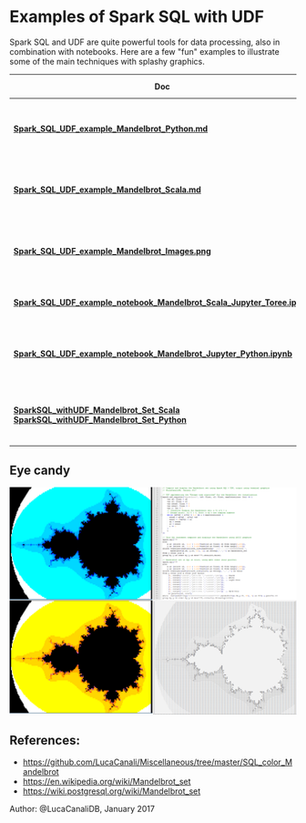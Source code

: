 # Examples of Spark SQL with UDF 

Spark SQL and UDF are quite powerful tools for data processing, also in combination with notebooks.
Here are a few "fun" examples to illustrate some of the main techniques with splashy graphics.
 
| Doc                        | Short description
| -------------------------- | -------------------------------------------------------------------------------------
| [**Spark_SQL_UDF_example_Mandelbrot_Python.md**](Spark_SQL_UDF_example_Mandelbrot_Python.md) | Spark SQL + UDF, Mandelbrot set example in Scala
| [**Spark_SQL_UDF_example_Mandelbrot_Scala.md**](Spark_SQL_UDF_example_Mandelbrot_Scala.md) | Spark SQL + UDF, Mandelbrot set example in Python
| [**Spark_SQL_UDF_example_Mandelbrot_Images.png**](Spark_SQL_UDF_example_Mandelbrot_Images.png) | Output images of the Mandelbrot set example
| [**Spark_SQL_UDF_example_notebook_Mandelbrot_Scala_Jupyter_Toree.ipynb**](Spark_SQL_UDF_example_notebook_Mandelbrot_Scala_Jupyter_Toree.ipynb) | Jupyter notebook with Python kernel
| [**Spark_SQL_UDF_example_notebook_Mandelbrot_Jupyter_Python.ipynb**](Spark_SQL_UDF_example_notebook_Mandelbrot_Jupyter_Python.ipynb) | Jupyter notebook in Scala with Apache Toree kernel
| [**SparkSQL_withUDF_Mandelbrot_Set_Scala**](https://databricks-prod-cloudfront.cloud.databricks.com/public/4027ec902e239c93eaaa8714f173bcfc/2061385495597958/2576201333635946/442806354506758/latest.html) [**SparkSQL_withUDF_Mandelbrot_Set_Python**](https://databricks-prod-cloudfront.cloud.databricks.com/public/4027ec902e239c93eaaa8714f173bcfc/2061385495597958/3699864605233093/442806354506758/latest.html) | Notebooks on Databricks platform (community edition) 
  
## Eye candy 

![Mandelbrot SQL in color](Spark_SQL_UDF_example_Mandelbrot_Images.png)

## References:
- https://github.com/LucaCanali/Miscellaneous/tree/master/SQL_color_Mandelbrot
- https://en.wikipedia.org/wiki/Mandelbrot_set
- https://wiki.postgresql.org/wiki/Mandelbrot_set

Author: @LucaCanaliDB, January 2017
